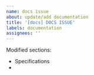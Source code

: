 ```yaml
---
name: docs issue
about: update/add documentation
title: '[docs] DOCS ISSUE'
labels: documentation
assignees: ''
---
```


Modified sections:

- Specifications
-
